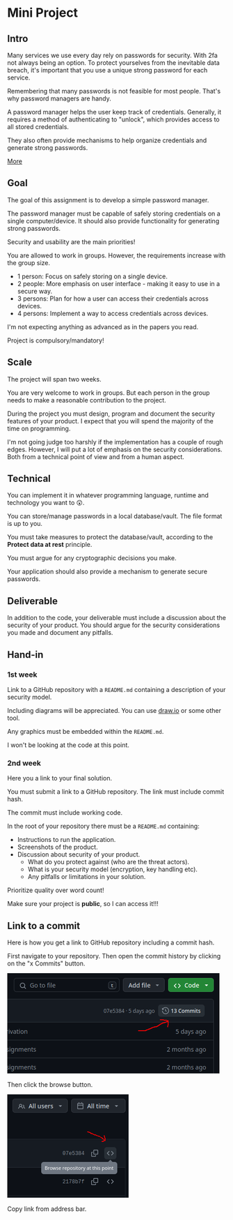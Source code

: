 # Mini Project 


## Intro 

  
Many services we use every day rely on passwords for security. With 2fa not 
always being an option. 
To protect yourselves from the inevitable data breach, it's important that 
you use a unique strong password for each service. 
  

Remembering that many passwords is not feasible for most people. 
That's why password managers are handy. 
  

A password manager helps the user keep track of credentials. 
Generally, it requires a method of authenticating to "unlock", which provides 
access to all stored credentials. 
  
They also often provide mechanisms to help organize credentials and generate 
strong passwords. 

[More](https://en.wikipedia.org/wiki/Password_manager) 

## Goal 

The goal of this assignment is to develop a simple password manager. 

The password manager must be capable of safely storing credentials on a single 
computer/device. 
It should also provide functionality for generating strong passwords. 

Security and usability are the main priorities! 

You are allowed to work in groups. 
However, the requirements increase with the group size. 

- 1 person: Focus on safely storing on a single device. 
- 2 people: More emphasis on user interface - making it easy to use in a secure way. 
- 3 persons: Plan for how a user can access their credentials across devices. 
- 4 persons: Implement a way to access credentials across devices.

I'm not expecting anything as advanced as in the papers you read. 

Project is compulsory/mandatory! 

## Scale 

The project will span two weeks. 

You are very welcome to work in groups. 
But each person in the group needs to make a reasonable contribution to the 
project. 

During the project you must design, program and document the security features 
of your product. 
I expect that you will spend the majority of the time on programming. 

I'm not going judge too harshly if the implementation has a couple of rough edges. 
However, I will put a lot of emphasis on the security considerations. 
Both from a technical point of view and from a human aspect. 

## Technical 

You can implement it in whatever programming language, runtime and technology 
you want to 😲. 

You can store/manage passwords in a local database/vault. The file format is 
up to you. 

You must take measures to protect the database/vault, according to the **Protect 
data at rest** principle. 

You must argue for any cryptographic decisions you make. 

Your application should also provide a mechanism to generate secure passwords. 

## Deliverable 

In addition to the code, your deliverable must include a discussion about the 
security of your product. 
You should argue for the security considerations you made and document any 
pitfalls. 

## Hand-in 

### 1st week

Link to a GitHub repository with a `README.md` containing a description of your
security model.

Including diagrams will be appreciated.
You can use [draw.io](https://app.diagrams.net/) or some other tool.

Any graphics must be embedded within the `README.md`.

I won't be looking at the code at this point.

### 2nd week

Here you a link to your final solution.

You must submit a link to a GitHub repository. 
The link must include commit hash.

The commit must include working code.

In the root of your repository there must be a `README.md` containing: 

- Instructions to run the application. 
- Screenshots of the product. 
- Discussion about security of your product. 
    - What do you protect against (who are the threat actors).
    - What is your security model (encryption, key handling etc).
    - Any pitfalls or limitations in your solution.

Prioritize quality over word count! 

Make sure your project is **public**, so I can access it!!!

## Link to a commit

Here is how you get a link to GitHub repository including a commit hash.

First navigate to your repository.
Then open the commit history by clicking on the "x Commits" button.

![](../gh_commit_history.png)

Then click the browse button.

![](../gh_browse_commit.png)

Copy link from address bar.